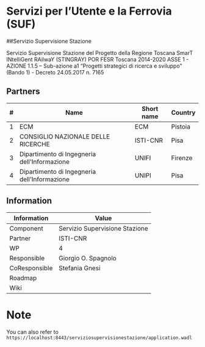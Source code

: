# Servizi per l’Utente e la Ferrovia (SUF)

##Servizio Supervisione Stazione

Servizio Supervisione Stazione del Progetto della Regione Toscana SmarT INtelliGent RAilwaY (STINGRAY) POR FESR Toscana 2014-2020 ASSE 1 - AZIONE 1.1.5 – Sub-azione a1 “Progetti strategici di ricerca e sviluppo" (Bando 1) - Decreto 24.05.2017 n. 7165

## Partners

|  #  | Name                                         | Short name    | Country     | 
| --- | -------------------------------------------- | ------------- | ----------- | 
|  1  | ECM                                          | ECM           | Pistoia     | 
|  2  | CONSIGLIO NAZIONALE DELLE RICERCHE           | ISTI-CNR      | Pisa        | 
|  3  | Dipartimento di Ingegneria dell'Informazione | UNIFI         | Firenze     | 
|  4  | Dipartimento di Ingegneria dell'Informazione | UNIPI         | Pisa        | 


## Information

Information   | Value
------------- | --------
Component     | Servizio Supervisione Stazione
Partner       | ISTI-CNR
WP            | 4
Responsible   | Giorgio O. Spagnolo <spagnolo at isti.cnr.it>
CoResponsible | Stefania Gnesi  <gnesi at isti.cnr.it>
Roadmap       | 
Wiki          | 

# Note
You can also refer to 
`https://localhost:8443/serviziosupervisionestazione/application.wadl`